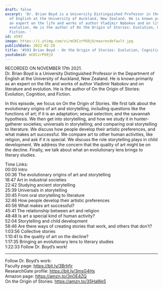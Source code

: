 ```yaml
---
draft: false
excerpt: 'Dr. Brian Boyd is a University Distinguished Professor in the Department
  of English at the University of Auckland, New Zealand. He is known primarily as
  an expert on the life and works of author Vladimir Nabokov and on literature and
  evolution. He is the author of On the Origin of Stories: Evolution, Cognition, and
  Fiction. '
id: e593
image: https://i.ytimg.com/vi/mCKCzrPG9jU/maxresdefault.jpg
publishDate: 2022-02-28
title: '#593 Brian Boyd - On the Origin of Stories: Evolution, Cognition, and Fiction'
youtubeid: mCKCzrPG9jU
---
```

RECORDED ON NOVEMBER 17th 2021.  
Dr. Brian Boyd is a University Distinguished Professor in the Department of English at the University of Auckland, New Zealand. He is known primarily as an expert on the life and works of author Vladimir Nabokov and on literature and evolution. He is the author of On the Origin of Stories: Evolution, Cognition, and Fiction. 

In this episode, we focus on On the Origin of Stories. We first talk about the evolutionary origins of art and storytelling, including questions like the functions of art; if it is an adaptation; sexual selection; and the savannah hypothesis. We then get into storytelling, and how we study it in hunter-gatherer societies; universals in storytelling; and comparing oral storytelling to literature. We discuss how people develop their artistic preferences, and what makes art successful. We compare art to other human activities, like religion, and ask if it is special. We discuss the role storytelling plays in child development. We address the concern that the quality of art might be on the decline. Finally, we talk about what an evolutionary lens brings to literary studies.

Time Links:  
00:00 Intro  
00:36  The evolutionary origins of art and storytelling  
18:47  Art in industrial societies  
22:42  Studying ancient storytelling  
25:39  Universals in storytelling  
30:45  From oral storytelling to literature  
32:46  How people develop their artistic preferences  
40:56  What makes art successful?  
45:41  The relationship between art and religion  
48:48  Is art a special kind of human activity?  
52:04  Storytelling and child development  
58:46  Are there ways of creating stories that work, and others that don’t?  
1:03:56  Collective stories  
1:10:41  Is the quality of art on the decline?  
1:17:35  Bringing an evolutionary lens to literary studies  
1:22:33  Follow Dr. Boyd’s work!

---

Follow Dr. Boyd’s work:  
Faculty page: https://bit.ly/3Brhfjr  
ResearchGate profile: https://bit.ly/3msG4Hx  
Amazon page: https://amzn.to/3nOE4ZQ  
On the Origin of Stories: https://amzn.to/35HaWe5
